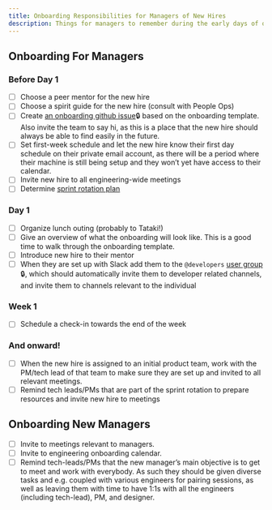 ```yaml
---
title: Onboarding Responsibilities for Managers of New Hires
description: Things for managers to remember during the early days of onboarding
---
```


## Onboarding For Managers

### Before Day 1

- [ ] Choose a peer mentor for the new hire
- [ ] Choose a spirit guide for the new hire (consult with People Ops)
- [ ] Create
      [an onboarding github issue](https://github.com/artsy/potential/issues/new?template=engineering-onboarding.md)🔒
      based on the onboarding template. Also invite the team to say hi, as this is a place that the new hire should
      always be able to find easily in the future.
- [ ] Set first-week schedule and let the new hire know their first day schedule on their private email account, as
      there will be a period where their machine is still being setup and they won’t yet have access to their
      calendar.
- [ ] Invite new hire to all engineering-wide meetings
- [ ] Determine [sprint rotation plan](/onboarding/sprint-rotation.md)

### Day 1

- [ ] Organize lunch outing (probably to Tataki!)
- [ ] Give an overview of what the onboarding will look like. This is a good time to walk through the onboarding
      template.
- [ ] Introduce new hire to their mentor
- [ ] When they are set up with Slack add them to the `@developers`
      [user group](https://artsy.slack.com/admin/user_groups) 🔒, which should automatically invite them to
      developer related channels, and invite them to channels relevant to the individual

### Week 1

- [ ] Schedule a check-in towards the end of the week

### And onward!

- [ ] When the new hire is assigned to an initial product team, work with the PM/tech lead of that team to make
      sure they are set up and invited to all relevant meetings.
- [ ] Remind tech leads/PMs that are part of the sprint rotation to prepare resources and invite new hire to
      meetings

## Onboarding New Managers

- [ ] Invite to meetings relevant to managers.
- [ ] Invite to engineering onboarding calendar.
- [ ] Remind tech-leads/PMs that the new manager’s main objective is to get to meet and work with everybody. As
      such they should be given diverse tasks and e.g. coupled with various engineers for pairing sessions, as well
      as leaving them with time to have 1:1s with all the engineers (including tech-lead), PM, and designer.
